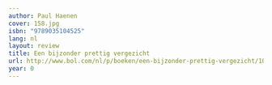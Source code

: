```yaml
---
author: Paul Haenen
cover: 158.jpg
isbn: "9789035104525"
lang: nl
layout: review
title: Een bijzonder prettig vergezicht
url: http://www.bol.com/nl/p/boeken/een-bijzonder-prettig-vergezicht/1001004005167739/index.html
year: 0
---
```

